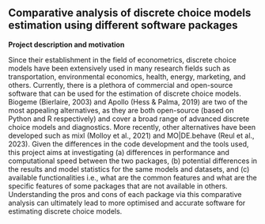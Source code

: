## Comparative analysis of discrete choice models estimation using different software packages

**Project description and motivation**

Since their establishment in the field of econometrics, discrete choice models have been extensively used
in many research fields such as transportation, environmental economics, health, energy, marketing, and
others. Currently, there is a plethora of commercial and open-source software that can be used for the estimation
of discrete choice models. Biogeme (Bierlaire, 2003) and Apollo (Hess & Palma, 2019) are two
of the most appealing alternatives, as they are both open-source (based on Python and R respectively) and
cover a broad range of advanced discrete choice models and diagnostics. More recently, other alternatives
have been developed such as mixl (Molloy et al., 2021) and MO|DE.behave (Reul et al., 2023). Given the
differences in the code development and the tools used, this project aims at investigating (a) differences in
performance and computational speed between the two packages, (b) potential differences in the results and
model statistics for the same models and datasets, and (c) available functionalities i.e., what are the common
features and what are the specific features of some packages that are not available in others. Understanding
the pros and cons of each package via this comparative analysis can ultimately lead to more optimised and
accurate software for estimating discrete choice models.
